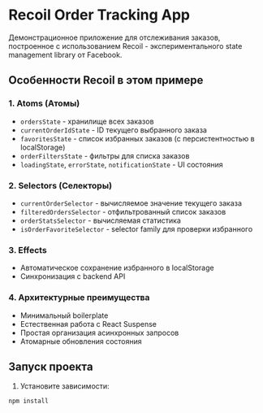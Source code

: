# Recoil Order Tracking App

Демонстрационное приложение для отслеживания заказов, построенное с использованием Recoil - экспериментального state
management library от Facebook.

## Особенности Recoil в этом примере

### 1. **Atoms (Атомы)**

- `ordersState` - хранилище всех заказов
- `currentOrderIdState` - ID текущего выбранного заказа
- `favoritesState` - список избранных заказов (с персистентностью в localStorage)
- `orderFiltersState` - фильтры для списка заказов
- `loadingState`, `errorState`, `notificationState` - UI состояния

### 2. **Selectors (Селекторы)**

- `currentOrderSelector` - вычисляемое значение текущего заказа
- `filteredOrdersSelector` - отфильтрованный список заказов
- `orderStatsSelector` - вычисляемая статистика
- `isOrderFavoriteSelector` - selector family для проверки избранного

### 3. **Effects**

- Автоматическое сохранение избранного в localStorage
- Синхронизация с backend API

### 4. **Архитектурные преимущества**

- Минимальный boilerplate
- Естественная работа с React Suspense
- Простая организация асинхронных запросов
- Атомарные обновления состояния

## Запуск проекта

1. Установите зависимости:

```bash
npm install
